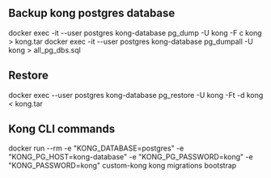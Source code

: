 ## Backup kong postgres database
docker exec -it --user postgres kong-database pg_dump -U kong -F c kong > kong.tar
docker exec -it --user postgres kong-database pg_dumpall -U kong > all_pg_dbs.sql

## Restore
docker exec --user postgres kong-database pg_restore -U kong -Ft -d kong < kong.tar

## Kong CLI commands
docker run --rm -e "KONG_DATABASE=postgres" -e "KONG_PG_HOST=kong-database" -e "KONG_PG_PASSWORD=kong" -e "KONG_PASSWORD=kong" custom-kong kong migrations bootstrap